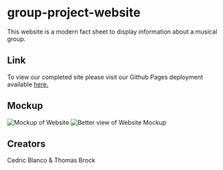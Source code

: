 # group-project-website
This website is a modern fact sheet to display information about a musical group.

## Link
To view our completed site please visit our Github Pages deployment available [here.](https://thomassfsu.github.io/group-project-website/)

## Mockup
![Mockup of Website](https://github.com/ThomasSFSU/group-project-website/blob/main/mockup.jpeg)
![Better view of Website Mockup](anotherMockup.jpeg)
## Creators
Cedric Blanco & Thomas Brock

